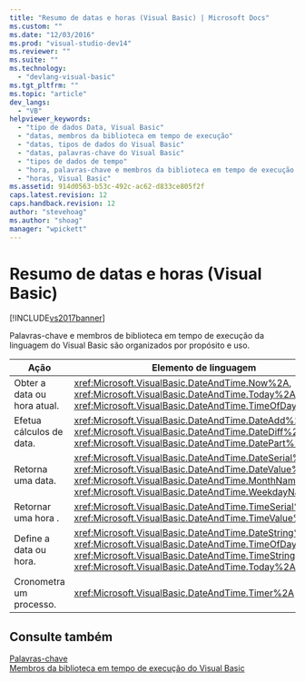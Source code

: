 ```yaml
---
title: "Resumo de datas e horas (Visual Basic) | Microsoft Docs"
ms.custom: ""
ms.date: "12/03/2016"
ms.prod: "visual-studio-dev14"
ms.reviewer: ""
ms.suite: ""
ms.technology: 
  - "devlang-visual-basic"
ms.tgt_pltfrm: ""
ms.topic: "article"
dev_langs: 
  - "VB"
helpviewer_keywords: 
  - "tipo de dados Data, Visual Basic"
  - "datas, membros da biblioteca em tempo de execução"
  - "datas, tipos de dados do Visual Basic"
  - "datas, palavras-chave do Visual Basic"
  - "tipos de dados de tempo"
  - "hora, palavras-chave e membros da biblioteca em tempo de execução do Visual Basic"
  - "horas, Visual Basic"
ms.assetid: 914d0563-b53c-492c-ac62-d833ce805f2f
caps.latest.revision: 12
caps.handback.revision: 12
author: "stevehoag"
ms.author: "shoag"
manager: "wpickett"
---
```

# Resumo de datas e horas (Visual Basic)
[!INCLUDE[vs2017banner](../../../csharp/includes/vs2017banner.md)]

Palavras\-chave e membros de biblioteca em tempo de execução da linguagem do Visual Basic são organizados por propósito e uso.  
  
|Ação|Elemento de linguagem|  
|----------|---------------------------|  
|Obter a data ou hora atual.|<xref:Microsoft.VisualBasic.DateAndTime.Now%2A>, <xref:Microsoft.VisualBasic.DateAndTime.Today%2A>, <xref:Microsoft.VisualBasic.DateAndTime.TimeOfDay%2A>|  
|Efetua cálculos de data.|<xref:Microsoft.VisualBasic.DateAndTime.DateAdd%2A>, <xref:Microsoft.VisualBasic.DateAndTime.DateDiff%2A>, <xref:Microsoft.VisualBasic.DateAndTime.DatePart%2A>|  
|Retorna uma data.|<xref:Microsoft.VisualBasic.DateAndTime.DateSerial%2A>, <xref:Microsoft.VisualBasic.DateAndTime.DateValue%2A>, <xref:Microsoft.VisualBasic.DateAndTime.MonthName%2A>, <xref:Microsoft.VisualBasic.DateAndTime.WeekdayName%2A>|  
|Retornar uma hora .|<xref:Microsoft.VisualBasic.DateAndTime.TimeSerial%2A>, <xref:Microsoft.VisualBasic.DateAndTime.TimeValue%2A>|  
|Define a data ou hora.|<xref:Microsoft.VisualBasic.DateAndTime.DateString%2A>, <xref:Microsoft.VisualBasic.DateAndTime.TimeOfDay%2A>, <xref:Microsoft.VisualBasic.DateAndTime.TimeString%2A>, <xref:Microsoft.VisualBasic.DateAndTime.Today%2A>|  
|Cronometra um processo.|<xref:Microsoft.VisualBasic.DateAndTime.Timer%2A>|  
  
## Consulte também  
 [Palavras\-chave](../../../visual-basic/language-reference/keywords/index.md)   
 [Membros da biblioteca em tempo de execução do Visual Basic](../../../visual-basic/language-reference/runtime-library-members.md)